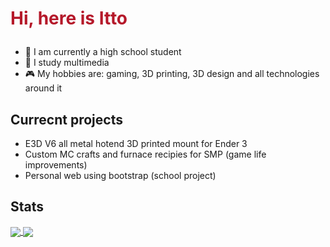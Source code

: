# <p style="color:#b5182a;">**Hi, here is Itto**</p>

- 🏫 I am currently a high school student
- 📖 I study multimedia
- 🎮 My hobbies are: gaming, 3D printing, 3D design and all technologies around it

## Currecnt projects
- E3D V6 all metal hotend 3D printed mount for Ender 3
- Custom MC crafts and furnace recipies for SMP (game life improvements)
- Personal web using bootstrap (school project)

## Stats
<a href="https://github.com/IttoHaru">
  <img align="center" src="https://github-readme-stats.vercel.app/api?username=IttoHaru&show_icons=true&theme=codeSTACKr" />
</a>
<a href="https://github.com/IttoHaru">
  <img align="center" src="https://github-readme-stats.vercel.app/api/top-langs/?username=IttoHaru&theme=codeSTACKr" />
</a>
